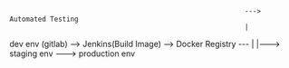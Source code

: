 
                                                              ---> Automated Testing 
                                                              |
dev env (gitlab)  --> Jenkins(Build Image)  --> Docker Registry --- 
                                                              |
                                                              |---> staging env ---> production env
                                                              
